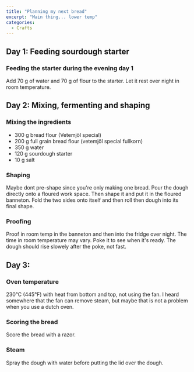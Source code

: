 ```yaml
---
title: "Planning my next bread"
excerpt: "Main thing... lower temp"
categories:
  - Crafts
---
```


## Day 1: Feeding sourdough starter
### Feeding the starter during the evening day 1
Add 70 g of water and 70 g of flour to the starter. Let it rest over night in room temperature.

## Day 2: Mixing, fermenting and shaping
### Mixing the ingredients
- 300 g bread flour (Vetemjöl special)
- 200 g full grain bread flour (vetemjöl special fullkorn)
- 350 g water
- 120 g sourdough starter
- 10 g salt

### Shaping
Maybe dont pre-shape since you're only making one bread. Pour the dough directly onto a floured work space. Then shape it and put it in the floured banneton. Fold the two sides onto itself and then roll then dough into its final shape.

### Proofing
Proof in room temp in the banneton and then into the fridge over night. The time in room temperature may vary. Poke it to see when it's ready. The dough should rise slowely after the poke, not fast. 

## Day 3:

### Oven temperature 

230&deg;C (445&deg;F) with heat from bottom and top, not using the fan. I heard somewhere that the fan can remove steam, but maybe that is not a problem when you use a dutch oven.

### Scoring the bread
Score the bread with a razor.

### Steam
Spray the dough with water before putting the lid over the dough.